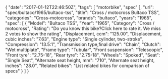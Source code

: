 {
    "date": "2017-01-12T22:46:50Z",
    "tags": [
        "motorbike",
        "spec"
    ],
    "url": "spec\/bultaco\/1965\/bultaco-tss",
    "title": "Cross \/ motocross Bultaco TSS",
    "categories": "Cross-motocross",
    "brands": "bultaco",
    "years": "1965",
    "spec": [
        {
            "Model": "Bultaco TSS",
            "Year": "1965",
            "Category": "Cross \/ motocross",
            "Rating": "Do you know this bike?Click here to rate it. We miss 2 votes to show the rating",
            "Displacement, ccm": "125.00",
            "Displacement, cubic inches": "7.63",
            "Engine type": "Single cylinder, two-stroke",
            "Compression": "13.5:1",
            "Transmission type,final drive": "Chain",
            "Clutch": "Wet multiplate",
            "Frame type": "Tubular",
            "Front suspension": "Telescopic",
            "Front tyre": "2.75-18",
            "Rear tyre": "2.75-18",
            "Wheels": "Spoked",
            "Seat": "Single Seat",
            "Alternate seat height, mm": "710",
            "Alternate seat height, inches": "28.0",
            "Related bikes": "List related bikes for comparison of specs"
        }
    ]
}